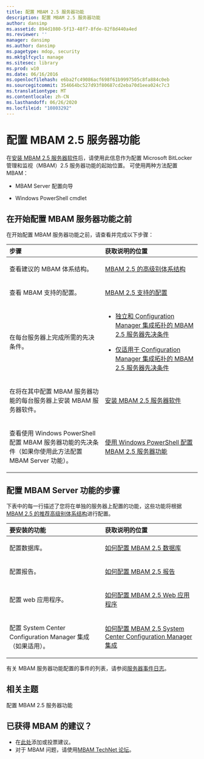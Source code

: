 ```yaml
---
title: 配置 MBAM 2.5 服务器功能
description: 配置 MBAM 2.5 服务器功能
author: dansimp
ms.assetid: 894d1080-5f13-48f7-8fde-82f8d440a4ed
ms.reviewer: ''
manager: dansimp
ms.author: dansimp
ms.pagetype: mdop, security
ms.mktglfcycl: manage
ms.sitesec: library
ms.prod: w10
ms.date: 06/16/2016
ms.openlocfilehash: e6ba2fc49086acf698f61b9997505c8fa884c0eb
ms.sourcegitcommit: 354664bc527d93f80687cd2eba70d1eea024c7c3
ms.translationtype: MT
ms.contentlocale: zh-CN
ms.lasthandoff: 06/26/2020
ms.locfileid: "10803292"
---
```

# 配置 MBAM 2.5 服务器功能


在[安装 MBAM 2.5 服务器软件](installing-the-mbam-25-server-software.md)后，请使用此信息作为配置 Microsoft BitLocker 管理和监视（MBAM）2.5 服务器功能的起始位置。 可使用两种方法配置 MBAM：

-   MBAM Server 配置向导

-   Windows PowerShell cmdlet

## 在开始配置 MBAM 服务器功能之前


在开始配置 MBAM 服务器功能之前，请查看并完成以下步骤：

<table>
<colgroup>
<col width="50%" />
<col width="50%" />
</colgroup>
<thead>
<tr class="header">
<th align="left">步骤</th>
<th align="left">获取说明的位置</th>
</tr>
</thead>
<tbody>
<tr class="odd">
<td align="left"><p>查看建议的 MBAM 体系结构。</p></td>
<td align="left"><p><a href="high-level-architecture-for-mbam-25.md" data-raw-source="[High-Level Architecture for MBAM 2.5](high-level-architecture-for-mbam-25.md)">MBAM 2.5 的高级别体系结构</a></p></td>
</tr>
<tr class="even">
<td align="left"><p>查看 MBAM 支持的配置。</p></td>
<td align="left"><p><a href="mbam-25-supported-configurations.md" data-raw-source="[MBAM 2.5 Supported Configurations](mbam-25-supported-configurations.md)">MBAM 2.5 支持的配置</a></p></td>
</tr>
<tr class="odd">
<td align="left"><p>在每台服务器上完成所需的先决条件。</p></td>
<td align="left"><ul>
<li><p><a href="mbam-25-server-prerequisites-for-stand-alone-and-configuration-manager-integration-topologies.md" data-raw-source="[MBAM 2.5 Server Prerequisites for Stand-alone and Configuration Manager Integration Topologies](mbam-25-server-prerequisites-for-stand-alone-and-configuration-manager-integration-topologies.md)">独立和 Configuration Manager 集成拓扑的 MBAM 2.5 服务器先决条件</a></p></li>
<li><p><a href="mbam-25-server-prerequisites-that-apply-only-to-the-configuration-manager-integration-topology.md" data-raw-source="[MBAM 2.5 Server Prerequisites that Apply Only to the Configuration Manager Integration Topology](mbam-25-server-prerequisites-that-apply-only-to-the-configuration-manager-integration-topology.md)">仅适用于 Configuration Manager 集成拓扑的 MBAM 2.5 服务器先决条件</a></p></li>
</ul></td>
</tr>
<tr class="even">
<td align="left"><p>在将在其中配置 MBAM 服务器功能的每台服务器上安装 MBAM 服务器软件。</p></td>
<td align="left"><p><a href="installing-the-mbam-25-server-software.md" data-raw-source="[Installing the MBAM 2.5 Server Software](installing-the-mbam-25-server-software.md)">安装 MBAM 2.5 服务器软件</a></p></td>
</tr>
<tr class="odd">
<td align="left"><p>查看使用 Windows PowerShell 配置 MBAM 服务器功能的先决条件（如果你使用此方法配置 MBAM Server 功能）。</p></td>
<td align="left"><p><a href="configuring-mbam-25-server-features-by-using-windows-powershell.md" data-raw-source="[Configuring MBAM 2.5 Server Features by Using Windows PowerShell](configuring-mbam-25-server-features-by-using-windows-powershell.md)">使用 Windows PowerShell 配置 MBAM 2.5 服务器功能</a></p></td>
</tr>
</tbody>
</table>

 

## 配置 MBAM Server 功能的步骤


下表中的每一行描述了您将在单独的服务器上配置的功能，这些功能将根据[MBAM 2.5 的推荐高级别体系结构](high-level-architecture-for-mbam-25.md)进行配置。

<table>
<colgroup>
<col width="50%" />
<col width="50%" />
</colgroup>
<thead>
<tr class="header">
<th align="left">要安装的功能</th>
<th align="left">获取说明的位置</th>
</tr>
</thead>
<tbody>
<tr class="odd">
<td align="left"><p>配置数据库。</p></td>
<td align="left"><p><a href="how-to-configure-the-mbam-25-databases.md" data-raw-source="[How to Configure the MBAM 2.5 Databases](how-to-configure-the-mbam-25-databases.md)">如何配置 MBAM 2.5 数据库</a></p></td>
</tr>
<tr class="even">
<td align="left"><p>配置报告。</p></td>
<td align="left"><p><a href="how-to-configure-the-mbam-25-reports.md" data-raw-source="[How to Configure the MBAM 2.5 Reports](how-to-configure-the-mbam-25-reports.md)">如何配置 MBAM 2.5 报告</a></p></td>
</tr>
<tr class="odd">
<td align="left"><p>配置 web 应用程序。</p></td>
<td align="left"><p><a href="how-to-configure-the-mbam-25-web-applications.md" data-raw-source="[How to Configure the MBAM 2.5 Web Applications](how-to-configure-the-mbam-25-web-applications.md)">如何配置 MBAM 2.5 Web 应用程序</a></p></td>
</tr>
<tr class="even">
<td align="left"><p>配置 System Center Configuration Manager 集成（如果适用）。</p></td>
<td align="left"><p><a href="how-to-configure-the-mbam-25-system-center-configuration-manager-integration.md" data-raw-source="[How to Configure the MBAM 2.5 System Center Configuration Manager Integration](how-to-configure-the-mbam-25-system-center-configuration-manager-integration.md)">如何配置 MBAM 2.5 System Center Configuration Manager 集成</a></p></td>
</tr>
</tbody>
</table>

 

有关 MBAM 服务器功能配置的事件的列表，请参阅[服务器事件日志](server-event-logs.md)。



## 相关主题


配置 MBAM 2.5 服务器功能
 

 
## 已获得 MBAM 的建议？
- 在[此处](http://mbam.uservoice.com/forums/268571-microsoft-bitlocker-administration-and-monitoring)添加或投票建议。 
- 对于 MBAM 问题，请使用[MBAM TechNet 论坛](https://social.technet.microsoft.com/Forums/home?forum=mdopmbam)。





